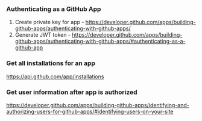 ### Authenticating as a GitHub App

1. Create private key for app - https://developer.github.com/apps/building-github-apps/authenticating-with-github-apps/
1. Generate JWT token - https://developer.github.com/apps/building-github-apps/authenticating-with-github-apps/#authenticating-as-a-github-app

### Get all installations for an app

https://api.github.com/app/installations

### Get user information after app is authorized

https://developer.github.com/apps/building-github-apps/identifying-and-authorizing-users-for-github-apps/#identifying-users-on-your-site
